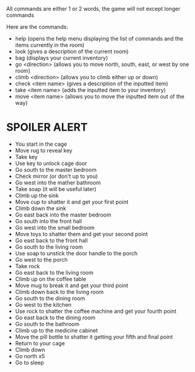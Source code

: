 All commands are either 1 or 2 words, the game will not except longer commands

Here are the commands:
-   help (opens the help menu displaying the list of commands and the items currently in the room)
-   look (gives a description of the current room)
-   bag (displays your current inventory)
-   go \<direction\> (allows you to move north, south, east, or west by one room)
-   climb \<direction\> (allows you to climb either up or down)
-   check \<item name\> (gives a description of the inputted item)
-   take \<item name\> (adds the inputted item to your inventory)
-   move \<item name\> (allows you to move the inputted item out of the way)

# SPOILER ALERT

- You start in the cage
-   Move rug to reveal key
-   Take key
-   Use key to unlock cage door
- Go south to the master bedroom
-   Check mirror (or don't up to you)
- Go west into the mather bathroom
-   Take soap (it will be useful later)
- Climb up the sink
-   Move cup to shatter it and get your first point
- Climb down the sink
- Go east back into the master bedroom
- Go south into the front hall
- Go west into the small bedroom
-   Move toys to shatter them and get your second point
- Go east back to the front hall
- Go south to the living room
-   Use soap to unstick the door handle to the porch
- Go west to the porch
-   Take rock
- Go east back to the living room
- Climb up on the coffee table
-   Move mug to break it and get your third point
- Climb down back to the living room
- Go south to the dining room
- Go west to the kitchen
-   Use rock to shatter the coffee machine and get your fourth point
- Go east back to the dining room
- Go south to the bathroom
- Climb up to the medicine cabinet
-   Move the pill bottle to shatter it getting your fifth and final point
- Return to your cage
-   Climb down
-   Go north x5
- Go to sleep
